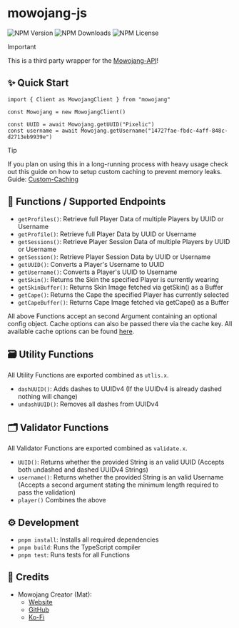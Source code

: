 # mowojang-js

![NPM Version](https://img.shields.io/npm/v/mowojang?label=NPM)
![NPM Downloads](https://img.shields.io/npm/dm/mowojang?label=Downloads)
![NPM License](https://img.shields.io/npm/l/mowojang?label=License)

> [!IMPORTANT]
> This is a third party wrapper for the [Mowojang-API](https://mowojang.matdoes.dev/)!

## ✨ Quick Start

```TS
import { Client as MowojangClient } from "mowojang"

const Mowojang = new MowojangClient()

const UUID = await Mowojang.getUUID("Pixelic")
const username = await Mowojang.getUsername("14727fae-fbdc-4aff-848c-d2713eb9939e")
```

> [!TIP]
> If you plan on using this in a long-running process with heavy usage check out this guide on how to setup custom caching to prevent memory leaks.
> Guide: [Custom-Caching](docs/custom-caching.md)

## 🔧 Functions / Supported Endpoints

- `getProfiles()`: Retrieve full Player Data of multiple Players by UUID or Username
- `getProfile()`: Retrieve full Player Data by UUID or Username
- `getSessions()`: Retrieve Player Session Data of multiple Players by UUID or Username
- `getSession()`: Retrieve Player Session Data by UUID or Username
- `getUUID()`: Converts a Player's Username to UUID
- `getUsername()`: Converts a Player's UUID to Username
- `getSkin()`: Returns the Skin the specified Player is currently wearing
- `getSkinBuffer()`: Returns Skin Image fetched via getSkin() as a Buffer
- `getCape()`: Returns the Cape the specified Player has currently selected
- `getCapeBuffer()`: Returns Cape Image fetched via getCape() as a Buffer

All above Functions accept an second Argument containing an optional config object.
Cache options can also be passed there via the cache key. All available cache options can be found [here](https://axios-cache-interceptor.js.org/config/request-specifics#cache).

## 🗃️ Utility Functions

All Utility Functions are exported combined as `utlis.x`.

- `dashUUID()`: Adds dashes to UUIDv4 (If the UUIDv4 is already dashed nothing will change)
- `undashUUID()`: Removes all dashes from UUIDv4

## 🗂️ Validator Functions

All Validator Functions are exported combined as `validate.x`.

- `UUID()`: Returns whether the provided String is an valid UUID (Accepts both undashed and dashed UUIDv4 Strings)
- `username()`: Returns whether the provided String is an valid Username (Accepts a second argument stating the minimum length required to pass the validation)
- `player()` Combines the above

## ⚙️ Development

- `pnpm install`: Installs all required dependencies
- `pnpm build`: Runs the TypeScript compiler
- `pnpm test`: Runs tests for all Functions

## 📎 Credits

- Mowojang Creator (Mat):
  - [Website](https://matdoes.dev)
  - [GitHub](https://github.com/mat-1)
  - [Ko-Fi](https://ko-fi.com/matdoesdev)
